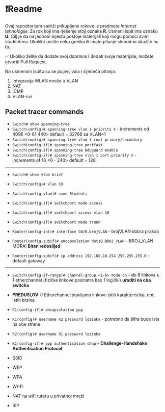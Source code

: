 # ❗Readme
Ovaj repozitorijum sadrži prikupljene rokove iz predmeta _Internet tehnologije_.
Za rok koji ima rješenje stoji oznaka __R__.
Usmeni ispit ima oznaku __U__.
Cilj je da na jednom mjestu postoje materijali koji mogu pomoći svim studentima.
Ukoliko uočite neku grešku ili imate pitanje slobodno ukažite na to.
<p>✅ Ukoliko želite da dodate svoj doprinos i dodati svoje materijale, možete otvoriti Pull Request.</p>


Na usmenom ispitu su se pojavljivala i sljedeća pitanja:
1. Integracija WLAN mreže u VLAN
2. NAT
3. ICMP
4. VLAN-ovi


## Packet tracer commands

- `Switch# show spanning-tree`
- `Switch(config)# spanning-tree vlan 1 priority X` - increments od 4096 <0-61 440>   default = 32769 za VLAN=1
- `Switch(config)# spanning-tree vlan 1 root primary/secondary`
- `Switch(config-if)# spanning-tree portfast`
- `Switch(config-if)# spanning-tree bduguard enable`
- `Switch(config-if)# spanning-tree vlan 1 port-priority X` - increments of 16 <0 - 240>  default = 128

---

- `Switch# show vlan brief`
- `Switch(config)# vlan 10`
- `Switch(config-vlan)# name Studenti`
- `Switch(config-if)# switchport mode access`
- `Switch(config-if)# switchport access vlan 10 `
- `Switch(config-if)# switchport mode trunk`

- `Router(config-int)# interface G0/0.brojVLAN` - brojVLAN dobra praksa
- `Router(config-subif)# encapsulation dot1Q BROJ_VLAN` - BROJ_VLAN MORA!  **Bitan redoslijed**
- `Router(config-subif)# ip address 192.168.10.254 255.255.255.0` - default gateway

---

- `Switch(config-if-range)# channel-group <1-6> mode on` - do 8 linkova u 1 etherchannel (fizičke linkove posmatra kao 1 logički) **uraditi na oba switcha**
- **PREDUSLOV** U Etherchannel stavljamo linkove istih karakteristika, npr. istih brzina.

- `R1(config-if)# encapsulation ppp`
- `R1(config)# username R2 password lozinka` - potrebno da šifra bude ista na obe strane  
- `R2(config)# username R1 password lozinka`
- `R1(config-if)# ppp authentication chap` - **Challenge-Handshake Authentication Protocol**
- SSID
- WEP
- WPA
- WI-FI
- NAT na wifi ruteru u privatnoj mreži
- RIP 
